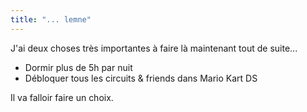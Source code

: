 ```yaml
---
title: "... lemne"
---
```


J'ai deux choses très importantes à faire là maintenant tout de suite...

  * Dormir plus de 5h par nuit
  * Débloquer tous les circuits & friends dans Mario Kart DS

Il va falloir faire un choix.

